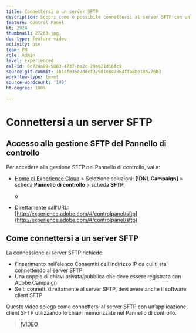 ```yaml
---
title: Connettersi a un server SFTP
description: Scopri come è possibile connettersi al server SFTP con un’applicazione client SFTP utilizzando le chiavi memorizzate nel Pannello di controllo.
feature: Control Panel
kt: 2924
thumbnail: 27263.jpg
doc-type: feature video
activity: use
team: PM
role: Admin
level: Experienced
exl-id: 6c724a09-5083-4737-ba2c-29e021d16fc9
source-git-commit: 1b1efe35c2ddcf379d1e847064ffa8be18d276b3
workflow-type: tm+mt
source-wordcount: '149'
ht-degree: 100%

---
```


# Connettersi a un server SFTP

## Accesso alla gestione SFTP del Pannello di controllo

Per accedere alla gestione SFTP nel Pannello di controllo, vai a:

* [Home di Experience Cloud](https://experience.adobe.com/#/home) > Selezione soluzioni: **[!DNL Campaign]** > scheda **Pannello di controllo** > scheda **SFTP**

   o
* Direttamente dall’URL: [http://experience.adobe.com/#/controlpanel/sftp](http://experience.adobe.com/#/controlpanel/sftp)

## Come connettersi a un server SFTP

La connessione ai server SFTP richiede:

* l’inserimento nell’elenco Consentiti dell’indirizzo IP da cui ti stai connettendo al server SFTP
* Una coppia di chiavi privata/pubblica che deve essere registrata con Adobe Campaign
* Se ti connetti direttamente al server SFTP, devi avere anche il software client SFTP

Questo video spiega come connettersi al server SFTP con un’applicazione client SFTP utilizzando le chiavi memorizzate nel Pannello di controllo.

>[!VIDEO](https://video.tv.adobe.com/v/27263?quality=12&learn=0n)
